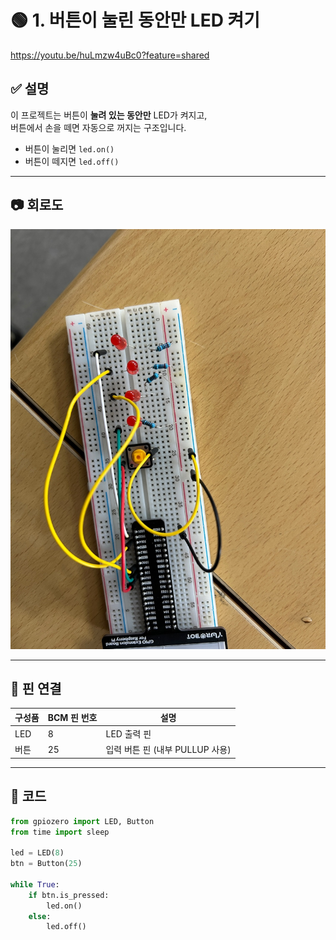 # 🟢 1. 버튼이 눌린 동안만 LED 켜기
https://youtu.be/huLmzw4uBc0?feature=shared

## ✅ 설명  
이 프로젝트는 버튼이 **눌려 있는 동안만** LED가 켜지고,  
버튼에서 손을 떼면 자동으로 꺼지는 구조입니다.

- 버튼이 눌리면 `led.on()`
- 버튼이 떼지면 `led.off()`

---

## 📷 회로도  
![alt text](4bit.jpg)

---

## 🔌 핀 연결

| 구성품 | BCM 핀 번호 | 설명        |
|--------|-------------|-------------|
| LED    | 8           | LED 출력 핀 |
| 버튼   | 25          | 입력 버튼 핀 (내부 PULLUP 사용) |

---

## 🧠 코드

```python
from gpiozero import LED, Button
from time import sleep

led = LED(8)
btn = Button(25)

while True:
    if btn.is_pressed:
        led.on()
    else:
        led.off()
